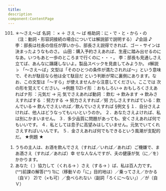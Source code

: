 ```yaml
---
title:
description
component:ContentPage
---
```



101. ＊～さえ～ば
名詞 ： × ＋ さえ ～ ば
格助詞：に・で・と・から・の  
（注：動詞・形容詞接続の場合については解説部で説明する）
♪会話 ♪
李：部長は社長の信任が厚いから、部長さえ説得できれば、ゴー・サインは決まったようなものさ。 山田：購入予約さえあれば、生産に踏み出せるのになあ。いつもあと一歩のところまで行くのに・・・。
李：部長も見通しさえ立てば、あんなに躊躇しないよ。製品スペックを見直してみようか。
♯解説 ♭
「～さえ～ば」文型は「そのひとつの条件が満たされれば～」という意味で、それが駄目なら他は全て駄目だ という判断が常に裏側にあります。なお、この文型は「～すら」が使えませんから注意してください。ここでは 次の形を覚えてください。→例題 1)2)イ形 ：おもしろい→ おもしろくさえあればナ形 ：元気だ → 元
気でさえあれば動詞 ：飲む → 飲みます → 飲みさえすればする ：努力する → 努力さえすれば／努
力しさえすればている：飲んでいる→ 飲んでさえいれば／飲んでいさえすれば
§例文 §
１．自分さえよければ、他人はどうなってもいいというのか。
２．あなたさえよければ、私は別にかまいません。
３．多少品質に問題があっても、安くさえあれば何でもいいです。
４．私としては息子に高望みはしていません。元気でいてくれさえすればいいんです。
５．金さえあれば何でもできるという風潮が支配的だ。
★例題 ★
1) うちの主人は、お酒を飲んでさえ（すれば／いれば／あれば）ご機嫌で、まあ酒さえ（すれば／あれば）幸
せな人なんですが、夫の健康が気（に／を）かかります。  
2) あなた（ ）協力して（くれる→ ）さえ（する→ ）ば、私は百人力です。
(^^)前課の解答(^^)
1)に（移動Ｖの「に」目的地は）／乗ってさえ／かかる（自Ｖ）
2)で（×も可）／食べられない（副詞「ろくに～ない」）／が（自Ｖ）
